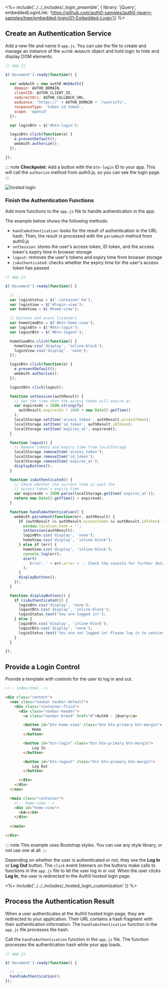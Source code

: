<%= include('../../_includes/_login_preamble', { library: 'jQuery', embeddedLoginLink: 'https://github.com/auth0-samples/auth0-jquery-samples/tree/embedded-login/01-Embedded-Login'}) %>

## Create an Authentication Service

Add a new file and name it `app.js`. You can use the file to create and manage an instance of the `auth0.WebAuth` object and hold logic to hide and display DOM elements.

```js
// app.js

$('document').ready(function() {

  var webAuth = new auth0.WebAuth({
    domain: AUTH0_DOMAIN,
    clientID: AUTH0_CLIENT_ID,
    redirectUri: AUTH0_CALLBACK_URL,
    audience: 'https://' + AUTH0_DOMAIN + '/userinfo',
    responseType: 'token id_token',
    scope: 'openid'
  });

  var loginBtn = $('#btn-login');

  loginBtn.click(function(e) {
    e.preventDefault();
    webAuth.authorize();
  });

});
```

::: note
**Checkpoint:** Add a button with the `btn-login` ID to your app. This will call the `authorize` method from auth0.js, so you can see the login page.
:::

![hosted login](/media/articles/web/hosted-login.png)

### Finish the Authentication Functions

Add more functions to the `app.js` file to handle authentication in the app.

The example below shows the following methods:
* `handleAuthentication`: looks for the result of authentication in the URL hash. Then, the result is processed with the `parseHash` method from auth0.js
* `setSession`: stores the user's access token, ID token, and the access token's expiry time in browser storage
* `logout`: removes the user's tokens and expiry time from browser storage
* `isAuthenticated`: checks whether the expiry time for the user's access token has passed

```js
// app.js

$('document').ready(function() {

  // ...
  var loginStatus = $('.container h4');
  var loginView = $('#login-view');
  var homeView = $('#home-view');

  // buttons and event listeners
  var homeViewBtn = $('#btn-home-view');
  var loginBtn = $('#btn-login');
  var logoutBtn = $('#btn-logout');

  homeViewBtn.click(function() {
    homeView.css('display', 'inline-block');
    loginView.css('display', 'none');
  });

  loginBtn.click(function(e) {
    e.preventDefault();
    webAuth.authorize();
  });

  logoutBtn.click(logout);

  function setSession(authResult) {
    // Set the time that the access token will expire at
    var expiresAt = JSON.stringify(
      authResult.expiresIn * 1000 + new Date().getTime()
    );
    localStorage.setItem('access_token', authResult.accessToken);
    localStorage.setItem('id_token', authResult.idToken);
    localStorage.setItem('expires_at', expiresAt);
  }

  function logout() {
    // Remove tokens and expiry time from localStorage
    localStorage.removeItem('access_token');
    localStorage.removeItem('id_token');
    localStorage.removeItem('expires_at');
    displayButtons();
  }

  function isAuthenticated() {
    // Check whether the current time is past the
    // access token's expiry time
    var expiresAt = JSON.parse(localStorage.getItem('expires_at'));
    return new Date().getTime() < expiresAt;
  }

  function handleAuthentication() {
    webAuth.parseHash(function(err, authResult) {
      if (authResult && authResult.accessToken && authResult.idToken) {
        window.location.hash = '';
        setSession(authResult);
        loginBtn.css('display', 'none');
        homeView.css('display', 'inline-block');
      } else if (err) {
        homeView.css('display', 'inline-block');
        console.log(err);
        alert(
          'Error: ' + err.error + '. Check the console for further details.'
        );
      }
      displayButtons();
    });
  }

  function displayButtons() {
    if (isAuthenticated()) {
      loginBtn.css('display', 'none');
      logoutBtn.css('display', 'inline-block');
      loginStatus.text('You are logged in!');
    } else {
      loginBtn.css('display', 'inline-block');
      logoutBtn.css('display', 'none');
      loginStatus.text('You are not logged in! Please log in to continue.');
    }
  }

});
```

## Provide a Login Control

Provide a template with controls for the user to log in and out.

```html
<!-- index.html -->

<div class="content">
  <nav class="navbar navbar-default">
    <div class="container-fluid">
      <div class="navbar-header">
        <a class="navbar-brand" href="#">Auth0 - jQuery</a>

        <button id="btn-home-view" class="btn btn-primary btn-margin">
            Home
        </button>

        <button id="btn-login" class="btn btn-primary btn-margin">
            Log In
        </button>

        <button id="btn-logout" class="btn btn-primary btn-margin">
            Log Out
        </button>

      </div>
    </div>
  </nav>

  <main class="container">
    <!-- home view -->
    <div id="home-view">
      <h4></h4>
    </div>
    
  </main>

</div>
```

::: note
This example uses Bootstrap styles. You can use any style library, or not use one at all.
:::

Depending on whether the user is authenticated or not, they see the **Log In** or **Log Out** button. The `click` event listeners on the buttons make calls to functions in the `app.js` file to let the user log in or out. When the user clicks **Log In**, the user is redirected to the Auth0 hosted login page.

<%= include('../../_includes/_hosted_login_customization' }) %>

## Process the Authentication Result

When a user authenticates at the Auth0 hosted login page, they are redirected to your application. Their URL contains a hash fragment with their authentication information. The `handleAuthentication` function in the `app.js` file processes the hash.

Call the `handleAuthentication` function in the `app.js` file. The function processes the authentication hash while your app loads. 

```js
// app.js

$('document').ready(function() {

  // ...
  handleAuthentication();
});
```